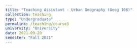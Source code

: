 ```yaml
---
title: "Teaching Assistant - Urban Geography (Geog 108)"
collection: teaching
type: "Undergraduate"
permalink: /teaching/course3
university: "University"
date: 2021-09-20
semester: "Fall 2021"
---
```


